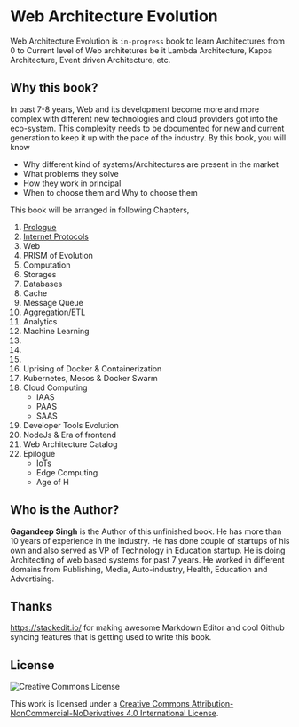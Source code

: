 # Web Architecture Evolution
Web Architecture Evolution is `in-progress` book to learn Architectures from 0 to Current level of Web architetures be it Lambda Architecture, Kappa Architecture, Event driven Architecture, etc.

## Why this book?
In past 7-8 years, Web and its development become more and more complex with different new technologies and cloud providers got into the eco-system. This complexity needs to be documented for new and current generation to keep it up with the pace of the industry. By this book, you will know 

 - Why different kind of systems/Architectures are present in the market
 - What problems they solve
 - How they work in principal
 - When to choose them and Why to choose them

This book will be arranged in following Chapters,
1. [Prologue](Prologue.md)
2. [Internet Protocols](Internet-Protocols.md)
3. Web
4. PRISM of Evolution
5. Computation 
6. Storages
7. Databases
8. Cache 
9. Message Queue 
10. Aggregation/ETL
11. Analytics
12. Machine Learning
13. 
14. 
15. 
16. Uprising of Docker & Containerization
17. Kubernetes, Mesos & Docker Swarm
18. Cloud Computing    
       - IAAS
       - PAAS
       - SAAS
19. Developer Tools Evolution
20. NodeJs & Era of frontend
21. Web Architecture Catalog
22. Epilogue
	- IoTs
	- Edge Computing
	- Age of H

## Who is the Author?
**Gagandeep Singh** is the Author of this unfinished book. He has more than 10 years of experience in the industry. He has done couple of startups of his own and also served as VP of Technology in Education startup. He is doing Architecting of web based systems for past 7 years. He worked in different domains from Publishing, Media, Auto-industry, Health, Education and Advertising.

## Thanks
https://stackedit.io/ for making awesome Markdown Editor and cool Github syncing features that is getting used to write this book.

## License

![Creative Commons License](https://i.creativecommons.org/l/by-nc-nd/4.0/88x31.png)

This work is licensed under a [Creative Commons Attribution-NonCommercial-NoDerivatives 4.0 International License](https://creativecommons.org/licenses/by-nc-nd/4.0/).
<!--stackedit_data:
eyJkaXNjdXNzaW9ucyI6eyIwNW9XenM5T3dSQ1hMU0poIjp7In
N0YXJ0Ijo4MzksImVuZCI6ODQ1LCJ0ZXh0IjoiMy4gQ2hhcHRl
ciAzIC0gV2ViIn0sImVkbENJN3JaWlNpSEphM1MiOnsic3Rhcn
QiOjEyNDQsImVuZCI6MTI1MiwidGV4dCI6IkVwaWxvZ3VlIn0s
ImR5eDl3MnZ3YkF0djJEaWQiOnsic3RhcnQiOjEyMTUsImVuZC
I6MTIzOSwidGV4dCI6IldlYiBBcmNoaXRlY3R1cmUgQ2F0YWxv
ZyJ9LCJKWnpoZWtyYktGZlViZWZKIjp7InN0YXJ0IjoxMTg2LC
JlbmQiOjEyMTAsInRleHQiOiJOb2RlSnMgJiBFcmEgb2YgZnJv
bnRlbmQifX0sImNvbW1lbnRzIjp7IndZdFJKY0RTNzExeXR0ak
UiOnsiZGlzY3Vzc2lvbklkIjoiMDVvV3pzOU93UkNYTFNKaCIs
InN1YiI6ImdoOjE3MzEzNyIsInRleHQiOiJUaGlzIHdpbGwgaW
5jbHVkZSB3ZWIgc2VydmVyIGV2b2x1dGlvbiBhbG9uZyB3aXRo
IEhUTUwsIENTUyBhbmQgSmF2YXNjcmlwdCIsImNyZWF0ZWQiOj
E1NjQxMjE2MTAzMDV9LCJmV1BjZ1BEVmFuMVY2U0Q1Ijp7ImRp
c2N1c3Npb25JZCI6IjA1b1d6czlPd1JDWExTSmgiLCJzdWIiOi
JnaDoxNzMxMzciLCJ0ZXh0IjoiSXQgYWxzbyBnaXZlIHdob2xl
IHdlYiBldm9sdXRpb24gaWRlYSBpbiBnaXN0LCBhbGwgdGhlIG
VsZW1lbnRzIG9mIHJlbWFpbmluZyBjaGFwdGVycy4gVGhhdCB3
aWxsIGJlIGV4cGxhaW5lZCBieSBQUklTTS4iLCJjcmVhdGVkIj
oxNTY0MTY3NTYwNzE1fSwiaWNEQ055MGd6c1N0clJiOCI6eyJk
aXNjdXNzaW9uSWQiOiJlZGxDSTdyWlpTaUhKYTNTIiwic3ViIj
oiZ2g6MTczMTM3IiwidGV4dCI6IkZ1dHVyZSBvZiBJbmR1c3Ry
eSBhbmQgdGhpcyBib29rIiwiY3JlYXRlZCI6MTU2NDIxMTA5NT
YwNX0sInBnbzhkWW1nbFV4UEl6c3kiOnsiZGlzY3Vzc2lvbklk
IjoiZHl4OXcydndiQXR2MkRpZCIsInN1YiI6ImdoOjE3MzEzNy
IsInRleHQiOiJJdCB3aWxsIGxpc3QgYWxsIHRoZSBDdXJyZW50
IFJlbGV2YW50IEFyY2hpdGVjdHVyZSBpbWFnZXMgd2l0aCByZW
ZlcmVuY2UgdG8gY2hhcHRlcnMiLCJjcmVhdGVkIjoxNTY0MjEx
NTcwMjM0fSwieVFYd3pTRzA5WkVuNmp4UyI6eyJkaXNjdXNzaW
9uSWQiOiJKWnpoZWtyYktGZlViZWZKIiwic3ViIjoiZ2g6MTcz
MTM3IiwidGV4dCI6IlRoaXMgY2hhcHRlciBjb3VsZCBiZSBza2
lwcGVkLlxuQXJjaGl0ZWN0dXJhbCBjaGFuZ2VzIGJyb3VnaCBi
ZSBOb2RlSnMsIFJlYWN0IGFuZCBBbmd1bGFyLiIsImNyZWF0ZW
QiOjE1NjQyMTE2NTgwMzV9LCJVYXMxWkRtM3VVamZnT1NzIjp7
ImRpc2N1c3Npb25JZCI6IjA1b1d6czlPd1JDWExTSmgiLCJzdW
IiOiJnaDoxNzMxMzciLCJ0ZXh0IjoiV2h5IHdlYiBiZWNvbWUg
c28gcG9wdWxhciBpbiBzdWNoIGEgc2hvcnQgcGVyaW9kIG9mIH
RpbWU/IFxuQ29tbXVuaWNhdGlvbiBtZWRpdW0gZm9yIEh1bWFu
IEludGVsbGlnZW5jZSIsImNyZWF0ZWQiOjE1NjQyMzEwOTc2Mj
J9fSwiaGlzdG9yeSI6Wy0yMDY0OTcxNjQ0LDI4NzYzOTg1Nywt
MTE3NDA4NjMzOCwtODk0NDgxMzU1LDEyODUzMjk2NzgsLTE2Mj
g0MDc4NzMsODk0MDczNjUyLC0zNjAzOTA3MjcsLTE4MDk0NzY1
MDEsLTE2MDM2NzU1Nyw3NDg4MjU2NDcsLTE1MzM2MzcxMzAsNz
I4NzI3Mjc4LC0xNDI0ODM1MjgwLDEyNjUzMjU4NzAsLTEwMzcx
OTY4MDQsLTEwNzcyMjYyMDAsMTQ4MjEzMzczMCwtMTQzOTU2MD
Q0XX0=
-->